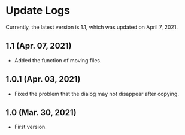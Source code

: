 # Update Logs
Currently, the latest version is 1.1, which was updated on April 7, 2021.

## 1.1 (Apr. 07, 2021)
- Added the function of moving files.

## 1.0.1 (Apr. 03, 2021)
- Fixed the problem that the dialog may not disappear after copying.

## 1.0 (Mar. 30, 2021)
- First version.